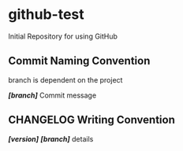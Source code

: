 # github-test
Initial Repository for using GitHub

## Commit Naming Convention

branch is dependent on the project

***[branch]*** Commit message

## CHANGELOG Writing Convention
***[version]*** ***[branch]*** details